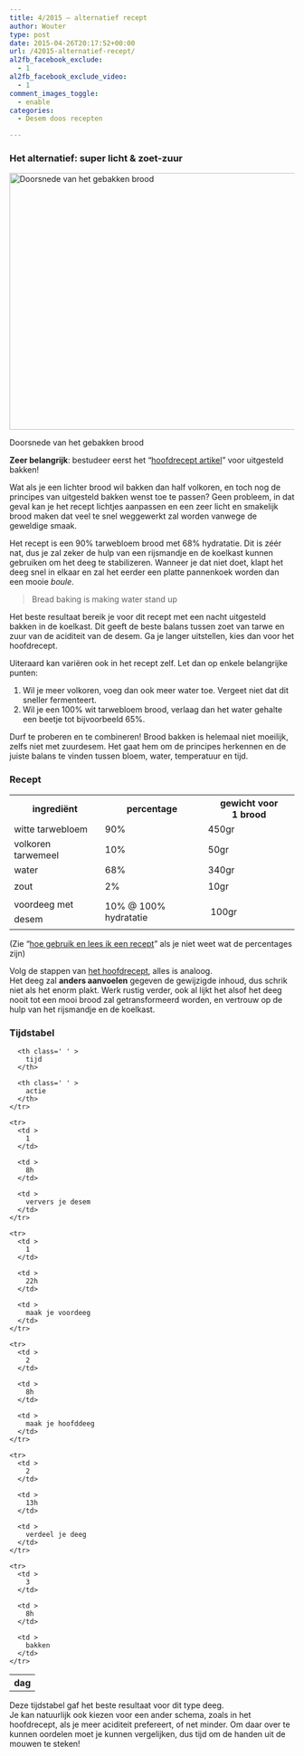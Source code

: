 ```yaml
---
title: 4/2015 – alternatief recept
author: Wouter
type: post
date: 2015-04-26T20:17:52+00:00
url: /42015-alternatief-recept/
al2fb_facebook_exclude:
  - 1
al2fb_facebook_exclude_video:
  - 1
comment_images_toggle:
  - enable
categories:
  - Desem doos recepten

---
```

### Het alternatief: super licht & zoet-zuur<figure id="attachment_871" style="width: 660px" class="wp-caption aligncenter">

[<img class="size-large wp-image-871" src="http://www.redzuurdesem.be/wp-content/uploads/2015/04/MG_0780-1024x704.jpg" alt="Doorsnede van het gebakken brood" width="660" height="454" srcset="http://www.redzuurdesem.be/wp-content/uploads/2015/04/MG_0780-1024x704.jpg 1024w, http://www.redzuurdesem.be/wp-content/uploads/2015/04/MG_0780-300x206.jpg 300w, http://www.redzuurdesem.be/wp-content/uploads/2015/04/MG_0780.jpg 1200w" sizes="(max-width: 660px) 100vw, 660px" />][1]<figcaption class="wp-caption-text">Doorsnede van het gebakken brood</figcaption></figure> 

**Zeer belangrijk**: bestudeer eerst het &#8220;[hoofdrecept artikel][2]&#8221; voor uitgesteld bakken!

Wat als je een lichter brood wil bakken dan half volkoren, en toch nog de principes van uitgesteld bakken wenst toe te passen? Geen probleem, in dat geval kan je het recept lichtjes aanpassen en een zeer licht en smakelijk brood maken dat veel te snel weggewerkt zal worden vanwege de geweldige smaak.
  
Het recept is een 90% tarwebloem brood met 68% hydratatie. Dit is zéér nat, dus je zal zeker de hulp van een rijsmandje en de koelkast kunnen gebruiken om het deeg te stabilizeren. Wanneer je dat niet doet, klapt het deeg snel in elkaar en zal het eerder een platte pannenkoek worden dan een mooie _boule_.

> Bread baking is making water stand up

Het beste resultaat bereik je voor dit recept met een nacht uitgesteld bakken in de koelkast. Dit geeft de beste balans tussen zoet van tarwe en zuur van de aciditeit van de desem. Ga je langer uitstellen, kies dan voor het hoofdrecept.

Uiteraard kan variëren ook in het recept zelf. Let dan op enkele belangrijke punten:

  1. Wil je meer volkoren, voeg dan ook meer water toe. Vergeet niet dat dit sneller fermenteert.
  2. Wil je een 100% wit tarwebloem brood, verlaag dan het water gehalte een beetje tot bijvoorbeeld 65%.

Durf te proberen en te combineren! Brood bakken is helemaal niet moeilijk, zelfs niet met zuurdesem. Het gaat hem om de principes herkennen en de juiste balans te vinden tussen bloem, water, temperatuur en tijd.

### Recept

<div class="table-responsive">
<table  style="width:100%; "  class="easy-table easy-table-default tablesorter  table table-striped" border="0">
<tr>
<th class=' ' >
ingrediënt
</th>

<th class=' ' >
percentage
</th>

<th class=' ' >
gewicht voor 1 brood
</th>
</tr>

<tr>
<td >
witte tarwebloem
</td>

<td >
90%
</td>

<td >
450gr
</td>
</tr>

<tr>
<td >
volkoren tarwemeel
</td>

<td >
10%
</td>

<td >
50gr
</td>
</tr>

<tr>
<td >
water
</td>

<td >
68%
</td>

<td >
340gr
</td>
</tr>

<tr>
<td >
<span style="line-height: 1.6471;">zout</td> 

<td >
2%
</td>

<td >
10gr
</td></tr> 

<tr>
<td >
</span><span style="line-height: 1.6471;">voordeeg met desem</td> 

<td >
10% @ 100% hydratatie
</td>

<td >
 100gr</span><span style="line-height: 1.6471;"></td> </tr> </tbody></table></div></span></p> 

<p>
  (Zie &#8220;<a title="Hoe gebruik en lees ik een recept?" href="http://www.redzuurdesem.be/hoe-gebruik-en-lees-ik-een-recept/">hoe gebruik en lees ik een recept</a>&#8221; als je niet weet wat de percentages zijn)
</p>

<p>
  Volg de stappen van <a href="http://www.redzuurdesem.be/42015-uitgesteld-bakken/">het hoofdrecept</a>, alles is analoog.<br /> Het deeg zal <strong>anders aanvoelen</strong> gegeven de gewijzigde inhoud, dus schrik niet als het enorm plakt. Werk rustig verder, ook al lijkt het alsof het deeg nooit tot een mooi brood zal getransformeerd worden, en vertrouw op de hulp van het rijsmandje en de koelkast.
</p>

<h3>
  Tijdstabel
</h3>

<div class="table-responsive">
  <table  style="width:100%; "  class="easy-table easy-table-default tablesorter  table table-striped" border="0">
    <tr>
      <th class=' ' >
        dag
      </th>
      
      <th class=' ' >
        tijd
      </th>
      
      <th class=' ' >
        actie
      </th>
    </tr>
    
    <tr>
      <td >
        1
      </td>
      
      <td >
        8h
      </td>
      
      <td >
        ververs je desem
      </td>
    </tr>
    
    <tr>
      <td >
        1
      </td>
      
      <td >
        22h
      </td>
      
      <td >
        maak je voordeeg
      </td>
    </tr>
    
    <tr>
      <td >
        2
      </td>
      
      <td >
        8h
      </td>
      
      <td >
        maak je hoofddeeg
      </td>
    </tr>
    
    <tr>
      <td >
        2
      </td>
      
      <td >
        13h
      </td>
      
      <td >
        verdeel je deeg
      </td>
    </tr>
    
    <tr>
      <td >
        3
      </td>
      
      <td >
        8h
      </td>
      
      <td >
        bakken
      </td>
    </tr>
  </table>
</div>

<p>
  Deze tijdstabel gaf het beste resultaat voor dit type deeg.<br /> Je kan natuurlijk ook kiezen voor een ander schema, zoals in het hoofdrecept, als je meer aciditeit prefereert, of net minder. Om daar over te kunnen oordelen moet je kunnen vergelijken, dus tijd om de handen uit de mouwen te steken!
</p>

 [1]: http://www.redzuurdesem.be/wp-content/uploads/2015/04/MG_0780.jpg
 [2]: http://www.redzuurdesem.be/42015-uitgesteld-bakken/